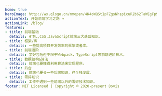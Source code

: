 ```yaml
---
home: true
heroImage: http://wx.qlogo.cn/mmopen/4K4oWQStIpFZgsNhspicuR2b62TaWEgFp9iaUDwKGOiaxNDQwKkWJ7RgqNjx2Ctib3g1oz69dUdhc1Ilf8vIs6JzJ0Ve9oFZWyiaic/64
actionText: 开始前端学习之路 →
actionLink: /blog/
features:
- title: 前端基础
  details: HTML,CSS,JavaScript前端三大基础知识。
- title: 框架/库
  details: 一些提高项目开发效率的框架或者库。
- title: 前端进阶
  details: 学好包括但不限于Webpack，TypeScript等前端进阶技术。
- title: 数据结构&算法
  details: 前端也要懂得利用算法来实现程序。
- title: 后台
  details: 前端也要会一些后端知识，往全栈发展。
- title: 零碎知识
  details: 工作中遇到一些前端以外的零碎技术知识。
footer: MIT Licensed | Copyright © 2020-present Dovis
---
```

